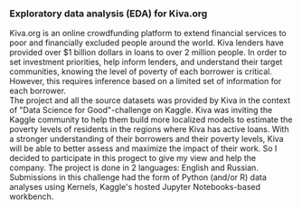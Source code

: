 ### Exploratory data analysis (EDA) for Kiva.org

Kiva.org is an online crowdfunding platform to extend financial services to poor and financially excluded people around the world. Kiva lenders have provided over $1 billion dollars in loans to over 2 million people. In order to set investment priorities, help inform lenders, and understand their target communities, knowing the level of poverty of each borrower is critical. However, this requires inference based on a limited set of information for each borrower.<br>
The project and all the source datasets was provided by Kiva in the context of "Data Science for Good"-challenge on Kaggle. Kiva was inviting the Kaggle community to help them build more localized models to estimate the poverty levels of residents in the regions where Kiva has active loans. With a stronger understanding of their borrowers and their poverty levels, Kiva will be able to better assess and maximize the impact of their work. So I decided to participate in this progect to give my view and help the company. The project is done in 2 languages: English and Russian. <br>
Submissions in this challenge had the form of Python (and/or R) data analyses using Kernels, Kaggle's hosted Jupyter Notebooks-based workbench.
